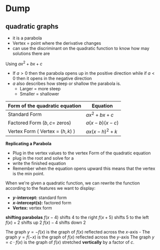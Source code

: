 

# Dump


## quadratic graphs
- it is a parabola
- Vertex = point where the derivative changes
- can use the discriminant on the quadratic function to know how may solutions there are

Using $ax^2+bx+c$
- If $a>0$ then the parabola opens up in the positive direction while if $a<0$ then it opens in the negative direction
- $a$ also describes how steep or shallow the parabola is. 
	- Larger = more steep
	- Smaller = shallower

| Form of the quadratic equation   | Equation      |
| -------------------------------- | ------------- |
| Standard Form                    | $ax^2+bx+c$   |
| Factored Form  ($b,c =$ zeros)   | $a(x-b)(x-c)$ |
| Vertex Form ( Vertex = $(h,k)$ ) | $ax(x-h)^2+k$ |

**Replicating a Parabola**
- Plug in the vertex values to the vertex Form of the quadratic equation
- plug in the root and solve for a
- write the finished equation
- Remember when the equation opens upward this means that the vertex is the min point.

When we're given a quadratic function, we can rewrite the function according to the features we want to display:

- **$y$-intercept:** standard form
- **$x$-intercept(s):** factored form
- **Vertex:** vertex form

**shifting parabolas**
$f(x-4)$ shifts 4 to the right
$f(x+5)$ shifts 5 to the left
$f(x)+2$ shifts up 2
$f(x)-4$ shifts down 2

The graph $y= -f(x)$ is the graph of $f(x)$ reflected across the $x\text{-axis}$ - 
The graph $y= f(-x)$ is the graph of $f(x)$ reflected across the $y \text{-axis}$ 
The graph $y=c \cdot f(x)$ is the graph of $f(x)$ stretched **vertically** by a factor of $c$.

